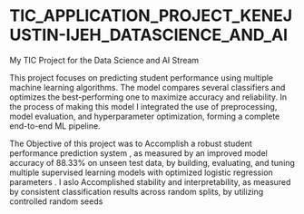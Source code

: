 # TIC_APPLICATION_PROJECT_KENEJUSTIN-IJEH_DATASCIENCE_AND_AI
My TIC Project for the Data Science and AI Stream

This project focuses on predicting student performance using multiple machine learning algorithms. The model compares several classifiers and optimizes the best-performing one to maximize accuracy and reliability. In the process of  making this model I integrated the use of preprocessing, model evaluation, and hyperparameter optimization, forming a complete end-to-end ML pipeline.

The Objective of this project was to Accomplish a robust student performance prediction system , as measured by an improved model accuracy of 88.33% on unseen test data, by building, evaluating, and tuning multiple supervised learning models with optimized logistic regression parameters . I aslo Accomplished stability and interpretability, as measured by consistent classification results across random splits, by utilizing controlled random seeds
